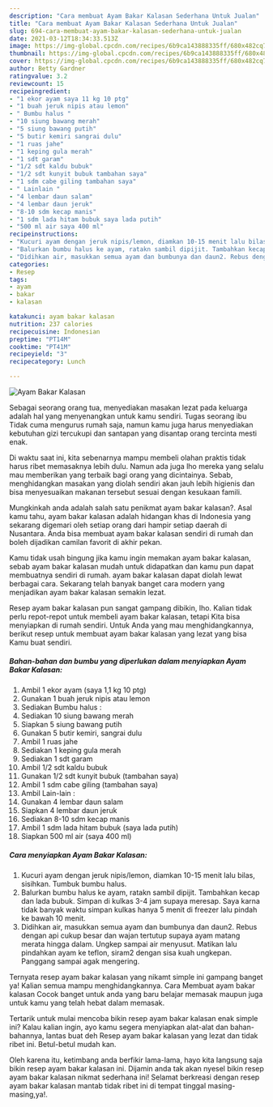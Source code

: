 ```yaml
---
description: "Cara membuat Ayam Bakar Kalasan Sederhana Untuk Jualan"
title: "Cara membuat Ayam Bakar Kalasan Sederhana Untuk Jualan"
slug: 694-cara-membuat-ayam-bakar-kalasan-sederhana-untuk-jualan
date: 2021-03-12T18:34:33.513Z
image: https://img-global.cpcdn.com/recipes/6b9ca143888335ff/680x482cq70/ayam-bakar-kalasan-foto-resep-utama.jpg
thumbnail: https://img-global.cpcdn.com/recipes/6b9ca143888335ff/680x482cq70/ayam-bakar-kalasan-foto-resep-utama.jpg
cover: https://img-global.cpcdn.com/recipes/6b9ca143888335ff/680x482cq70/ayam-bakar-kalasan-foto-resep-utama.jpg
author: Betty Gardner
ratingvalue: 3.2
reviewcount: 15
recipeingredient:
- "1 ekor ayam saya 11 kg 10 ptg"
- "1 buah jeruk nipis atau lemon"
- " Bumbu halus "
- "10 siung bawang merah"
- "5 siung bawang putih"
- "5 butir kemiri sangrai dulu"
- "1 ruas jahe"
- "1 keping gula merah"
- "1 sdt garam"
- "1/2 sdt kaldu bubuk"
- "1/2 sdt kunyit bubuk tambahan saya"
- "1 sdm cabe giling tambahan saya"
- " Lainlain "
- "4 lembar daun salam"
- "4 lembar daun jeruk"
- "8-10 sdm kecap manis"
- "1 sdm lada hitam bubuk saya lada putih"
- "500 ml air saya 400 ml"
recipeinstructions:
- "Kucuri ayam dengan jeruk nipis/lemon, diamkan 10-15 menit lalu bilas, sisihkan. Tumbuk bumbu halus."
- "Balurkan bumbu halus ke ayam, ratakn sambil dipijit. Tambahkan kecap dan lada bubuk. Simpan di kulkas 3-4 jam supaya meresap. Saya karna tidak banyak waktu simpan kulkas hanya 5 menit di freezer lalu pindah ke bawah 10 menit."
- "Didihkan air, masukkan semua ayam dan bumbunya dan daun2. Rebus dengan api cukup besar dan wajan tertutup supaya ayam matang merata hingga dalam. Ungkep sampai air menyusut. Matikan lalu pindahkan ayam ke teflon, siram2 dengan sisa kuah ungkepan. Panggang sampai agak mengering."
categories:
- Resep
tags:
- ayam
- bakar
- kalasan

katakunci: ayam bakar kalasan 
nutrition: 237 calories
recipecuisine: Indonesian
preptime: "PT14M"
cooktime: "PT41M"
recipeyield: "3"
recipecategory: Lunch

---
```



![Ayam Bakar Kalasan](https://img-global.cpcdn.com/recipes/6b9ca143888335ff/680x482cq70/ayam-bakar-kalasan-foto-resep-utama.jpg)

Sebagai seorang orang tua, menyediakan masakan lezat pada keluarga adalah hal yang menyenangkan untuk kamu sendiri. Tugas seorang ibu Tidak cuma mengurus rumah saja, namun kamu juga harus menyediakan kebutuhan gizi tercukupi dan santapan yang disantap orang tercinta mesti enak.

Di waktu  saat ini, kita sebenarnya mampu membeli olahan praktis tidak harus ribet memasaknya lebih dulu. Namun ada juga lho mereka yang selalu mau memberikan yang terbaik bagi orang yang dicintainya. Sebab, menghidangkan masakan yang diolah sendiri akan jauh lebih higienis dan bisa menyesuaikan makanan tersebut sesuai dengan kesukaan famili. 



Mungkinkah anda adalah salah satu penikmat ayam bakar kalasan?. Asal kamu tahu, ayam bakar kalasan adalah hidangan khas di Indonesia yang sekarang digemari oleh setiap orang dari hampir setiap daerah di Nusantara. Anda bisa membuat ayam bakar kalasan sendiri di rumah dan boleh dijadikan camilan favorit di akhir pekan.

Kamu tidak usah bingung jika kamu ingin memakan ayam bakar kalasan, sebab ayam bakar kalasan mudah untuk didapatkan dan kamu pun dapat membuatnya sendiri di rumah. ayam bakar kalasan dapat diolah lewat berbagai cara. Sekarang telah banyak banget cara modern yang menjadikan ayam bakar kalasan semakin lezat.

Resep ayam bakar kalasan pun sangat gampang dibikin, lho. Kalian tidak perlu repot-repot untuk membeli ayam bakar kalasan, tetapi Kita bisa menyiapkan di rumah sendiri. Untuk Anda yang mau menghidangkannya, berikut resep untuk membuat ayam bakar kalasan yang lezat yang bisa Kamu buat sendiri.

<!--inarticleads1-->

##### Bahan-bahan dan bumbu yang diperlukan dalam menyiapkan Ayam Bakar Kalasan:

1. Ambil 1 ekor ayam (saya 1,1 kg 10 ptg)
1. Gunakan 1 buah jeruk nipis atau lemon
1. Sediakan  Bumbu halus :
1. Sediakan 10 siung bawang merah
1. Siapkan 5 siung bawang putih
1. Gunakan 5 butir kemiri, sangrai dulu
1. Ambil 1 ruas jahe
1. Sediakan 1 keping gula merah
1. Sediakan 1 sdt garam
1. Ambil 1/2 sdt kaldu bubuk
1. Gunakan 1/2 sdt kunyit bubuk (tambahan saya)
1. Ambil 1 sdm cabe giling (tambahan saya)
1. Ambil  Lain-lain :
1. Gunakan 4 lembar daun salam
1. Siapkan 4 lembar daun jeruk
1. Sediakan 8-10 sdm kecap manis
1. Ambil 1 sdm lada hitam bubuk (saya lada putih)
1. Siapkan 500 ml air (saya 400 ml)




<!--inarticleads2-->

##### Cara menyiapkan Ayam Bakar Kalasan:

1. Kucuri ayam dengan jeruk nipis/lemon, diamkan 10-15 menit lalu bilas, sisihkan. Tumbuk bumbu halus.
1. Balurkan bumbu halus ke ayam, ratakn sambil dipijit. Tambahkan kecap dan lada bubuk. Simpan di kulkas 3-4 jam supaya meresap. Saya karna tidak banyak waktu simpan kulkas hanya 5 menit di freezer lalu pindah ke bawah 10 menit.
1. Didihkan air, masukkan semua ayam dan bumbunya dan daun2. Rebus dengan api cukup besar dan wajan tertutup supaya ayam matang merata hingga dalam. Ungkep sampai air menyusut. Matikan lalu pindahkan ayam ke teflon, siram2 dengan sisa kuah ungkepan. Panggang sampai agak mengering.




Ternyata resep ayam bakar kalasan yang nikamt simple ini gampang banget ya! Kalian semua mampu menghidangkannya. Cara Membuat ayam bakar kalasan Cocok banget untuk anda yang baru belajar memasak maupun juga untuk kamu yang telah hebat dalam memasak.

Tertarik untuk mulai mencoba bikin resep ayam bakar kalasan enak simple ini? Kalau kalian ingin, ayo kamu segera menyiapkan alat-alat dan bahan-bahannya, lantas buat deh Resep ayam bakar kalasan yang lezat dan tidak ribet ini. Betul-betul mudah kan. 

Oleh karena itu, ketimbang anda berfikir lama-lama, hayo kita langsung saja bikin resep ayam bakar kalasan ini. Dijamin anda tak akan nyesel bikin resep ayam bakar kalasan nikmat sederhana ini! Selamat berkreasi dengan resep ayam bakar kalasan mantab tidak ribet ini di tempat tinggal masing-masing,ya!.

